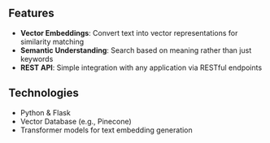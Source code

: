 ## Features

- **Vector Embeddings**: Convert text into vector representations for similarity matching
- **Semantic Understanding**: Search based on meaning rather than just keywords
- **REST API**: Simple integration with any application via RESTful endpoints

## Technologies

- Python & Flask
- Vector Database (e.g., Pinecone)
- Transformer models for text embedding generation
